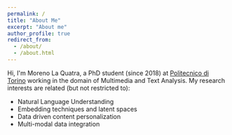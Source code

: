 ```yaml
---
permalink: /
title: "About Me"
excerpt: "About me"
author_profile: true
redirect_from: 
  - /about/
  - /about.html
---
```


Hi, I'm Moreno La Quatra, a PhD student (since 2018) at [Politecnico di Torino](https://www.polito.it) working in the domain of Multimedia and Text Analysis. My research interests are related (but not restricted to):

* Natural Language Understanding
* Embedding techniques and latent spaces
* Data driven content personalization
* Multi-modal data integration


